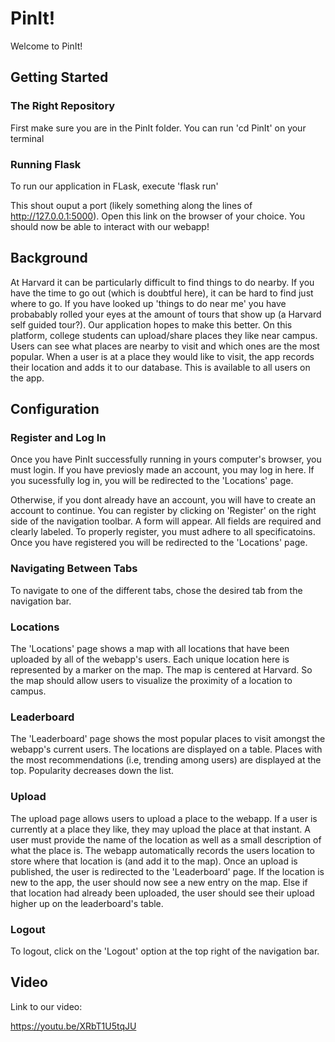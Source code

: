 
# PinIt!

Welcome to PinIt!

## Getting Started

### The Right Repository
First make sure you are in the PinIt folder. You can run 'cd PinIt' on your terminal

### Running Flask

To run our application in FLask, execute 'flask run'

This shout ouput a port (likely something along the lines of http://127.0.0.1:5000). Open this link on the browser of your choice. You should now be able to interact with our webapp!

## Background

At Harvard it can be particularly difficult to find things to do nearby. If you have the time to go out (which is doubtful here), it can be hard to find just where to go. If you have looked up 'things to do near me' you have probabably rolled your eyes at the amount of tours that show up (a Harvard self guided tour?). Our application hopes to make this better. On this platform, college students can upload/share places they like near campus. Users can see what places are nearby to visit and which ones are the most popular. When a user is at a place they would like to visit, the app records their location and adds it to our database. This is available to all users on the app. 

## Configuration

### Register and Log In

Once you have PinIt successfully running in yours computer's browser, you must login. If you have previosly made an account, you may log in here. If you sucessfully log in, you will be redirected to the 'Locations' page.

Otherwise, if you dont already have an account, you will have to create an account to continue. You can register by clicking on 'Register' on the right side of the navigation toolbar. A form will appear. All fields are required and clearly labeled. To properly register, you must adhere to all specificatoins. Once you have registered you will be redirected to the 'Locations' page. 

### Navigating Between Tabs

To navigate to one of the different tabs, chose the desired tab from the navigation bar.

### Locations 

The 'Locations' page shows a map with all locations that have been uploaded by all of the webapp's users. Each unique location here is represented by a marker on the map. The map is centered at Harvard. So the map should allow users to visualize the proximity of a location to campus. 

### Leaderboard

The 'Leaderboard' page shows the most popular places to visit amongst the webapp's current users. The locations are displayed on a table. Places with the most recommendations (i.e, trending among users) are displayed at the top. Popularity decreases down the list. 

### Upload

The upload page allows users to upload a place to the webapp. If a user is currently at a place they like, they may upload the place at that instant. A user must provide the name of the location as well as a small description of what the place is. The webapp automatically records the users location to store where that location is (and add it to the map). Once an upload is published, the user is redirected to the 'Leaderboard' page. If the location is new to the app, the user should now see a new entry on the map. Else if that location had already been uploaded, the user should see their upload higher up on the leaderboard's table. 

### Logout

To logout, click on the 'Logout' option at the top right of the navigation bar.

## Video 
Link to our video: 

https://youtu.be/XRbT1U5tqJU

